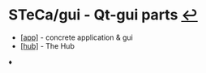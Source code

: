 # STeCa/gui - Qt-gui parts [↩](../doc.md)

* [[app]](app/doc.md) - concrete application & gui
* [[hub]](hub/doc.md) - The Hub

♦